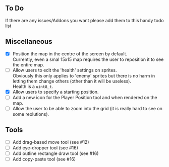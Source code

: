 ## To Do

If there are any issues/Addons you want please add them to this handy todo list

## Miscellaneous
* [X] Position the map in the centre of the screen by default.  
Currently, even a smal 15x15 map requires the user to reposition it to see the entire map.
* [ ] Allow users to edit the 'health' settings on sprites.  
Obviously this only applies to 'enemy' sprites but there is no harm in letting them change others (other than it will be useless).  
Health is a `uint8_t`.
* [X] Allow users to specify a starting position.
* [ ] Add a new icon for the Player Position tool and when rendered on the map.
* [ ] Allow the user to be able to zoom into the grid (it is really hard to see on some reolutions).

## Tools
* [ ] Add drag-based move tool (see #12)
* [ ] Add eye-dropper tool (see #16)
* [ ] Add outline rectangle draw tool (see #16)
* [ ] Add copy-paste tool (see #16)
